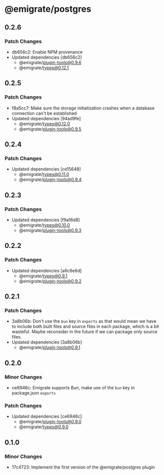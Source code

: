 # @emigrate/postgres

## 0.2.6

### Patch Changes

- db656c2: Enable NPM provenance
- Updated dependencies [db656c2]
  - @emigrate/plugin-tools@0.9.6
  - @emigrate/types@0.12.1

## 0.2.5

### Patch Changes

- f8a5cc7: Make sure the storage initialization crashes when a database connection can't be established
- Updated dependencies [94ad9fe]
  - @emigrate/types@0.12.0
  - @emigrate/plugin-tools@0.9.5

## 0.2.4

### Patch Changes

- Updated dependencies [ce15648]
  - @emigrate/types@0.11.0
  - @emigrate/plugin-tools@0.9.4

## 0.2.3

### Patch Changes

- Updated dependencies [f9a16d8]
  - @emigrate/types@0.10.0
  - @emigrate/plugin-tools@0.9.3

## 0.2.2

### Patch Changes

- Updated dependencies [a6c6e6d]
  - @emigrate/types@0.9.1
  - @emigrate/plugin-tools@0.9.2

## 0.2.1

### Patch Changes

- 3a8b06b: Don't use the `bun` key in `exports` as that would mean we have to include both built files and source files in each package, which is a bit wasteful. Maybe reconsider in the future if we can package only source files.
- Updated dependencies [3a8b06b]
  - @emigrate/plugin-tools@0.9.1

## 0.2.0

### Minor Changes

- ce6946c: Emigrate supports Bun, make use of the `bun` key in package.json `exports`

### Patch Changes

- Updated dependencies [ce6946c]
  - @emigrate/plugin-tools@0.9.0
  - @emigrate/types@0.9.0

## 0.1.0

### Minor Changes

- 17c4723: Implement the first version of the @emigrate/postgres plugin
